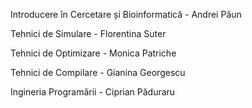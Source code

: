 Introducere în Cercetare și Bioinformatică - Andrei Păun 

Tehnici de Simulare - Florentina Suter 

Tehnici de Optimizare - Monica Patriche 

Tehnici de Compilare - Gianina Georgescu 

Ingineria Programării - Ciprian Păduraru 
